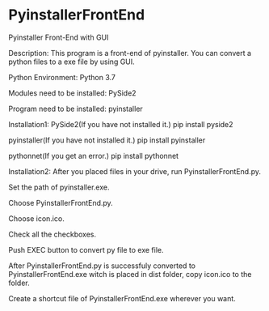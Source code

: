 # PyinstallerFrontEnd
Pyinstaller Front-End with GUI


Description:
This program is a front-end of pyinstaller.
You can convert a python files to a exe file by using GUI.


Python Environment:
Python 3.7


Modules need to be installed:
PySide2


Program need to be installed:
pyinstaller


Installation1:
PySide2(If you have not installed it.)
pip install pyside2

pyinstaller(If you have not installed it.)
pip install pyinstaller

pythonnet(If you get an error.)
pip install pythonnet


Installation2:
After you placed files in your drive, run PyinstallerFrontEnd.py.

Set the path of pyinstaller.exe.

Choose PyinstallerFrontEnd.py.

Choose icon.ico.

Check all the checkboxes.

Push EXEC button to convert py file to exe file.

After PyinstallerFrontEnd.py is successfuly converted to PyinstallerFrontEnd.exe witch is placed in dist folder, copy icon.ico to the folder.

Create a shortcut file of PyinstallerFrontEnd.exe wherever you want.

